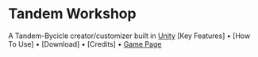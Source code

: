 # Tandem Workshop
A Tandem-Bycicle creator/customizer built in [Unity](https://unity.com)
[Key Features] • [How To Use] • [Download] • [Credits] • [Game Page](https://bugsarefeatures.itch.io/tandemworkshop)
